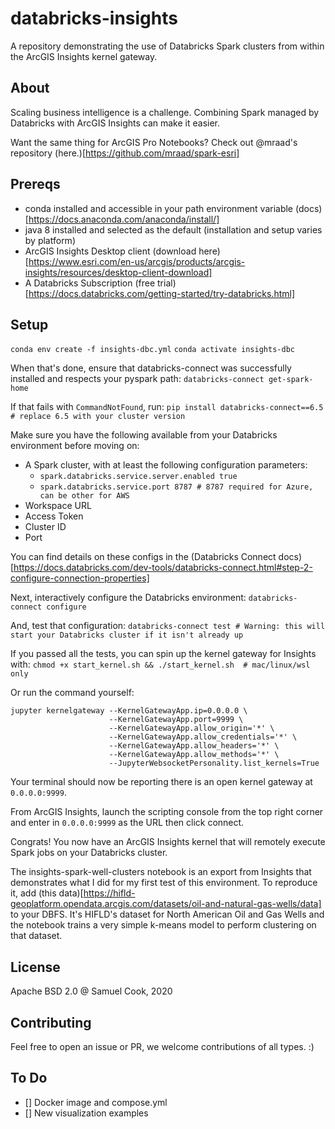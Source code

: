 # databricks-insights
A repository demonstrating the use of Databricks Spark clusters from within the ArcGIS Insights kernel gateway.

## About
Scaling business intelligence is a challenge. Combining Spark managed by Databricks with ArcGIS Insights can make it easier.

Want the same thing for ArcGIS Pro Notebooks? Check out @mraad's repository (here.)[https://github.com/mraad/spark-esri]

## Prereqs
- conda installed and accessible in your path environment variable (docs)[https://docs.anaconda.com/anaconda/install/]
- java 8 installed and selected as the default (installation and setup varies by platform)
- ArcGIS Insights Desktop client (download here)[https://www.esri.com/en-us/arcgis/products/arcgis-insights/resources/desktop-client-download]
- A Databricks Subscription (free trial)[https://docs.databricks.com/getting-started/try-databricks.html]

## Setup
`conda env create -f insights-dbc.yml`
`conda activate insights-dbc`

When that's done, ensure that databricks-connect was successfully installed and respects your pyspark path:
`databricks-connect get-spark-home`

If that fails with `CommandNotFound`, run:
`pip install databricks-connect==6.5 # replace 6.5 with your cluster version`

Make sure you have the following available from your Databricks environment before moving on:
- A Spark cluster, with at least the following configuration parameters:
  - `spark.databricks.service.server.enabled true`
  - `spark.databricks.service.port 8787 # 8787 required for Azure, can be other for AWS`
- Workspace URL
- Access Token
- Cluster ID
- Port

You can find details on these configs in the (Databricks Connect docs)[https://docs.databricks.com/dev-tools/databricks-connect.html#step-2-configure-connection-properties]

Next, interactively configure the Databricks environment:
`databricks-connect configure`

And, test that configuration:
`databricks-connect test # Warning: this will start your Databricks cluster if it isn't already up`

If you passed all the tests, you can spin up the kernel gateway for Insights with:
`chmod +x start_kernel.sh && ./start_kernel.sh  # mac/linux/wsl only`

Or run the command yourself:
```
jupyter kernelgateway --KernelGatewayApp.ip=0.0.0.0 \
                      --KernelGatewayApp.port=9999 \
                      --KernelGatewayApp.allow_origin='*' \
                      --KernelGatewayApp.allow_credentials='*' \
                      --KernelGatewayApp.allow_headers='*' \
                      --KernelGatewayApp.allow_methods='*' \
                      --JupyterWebsocketPersonality.list_kernels=True
```

Your terminal should now be reporting there is an open kernel gateway at `0.0.0.0:9999`.

From ArcGIS Insights, launch the scripting console from the top right corner and enter in `0.0.0.0:9999` as the URL then click connect.

Congrats! You now have an ArcGIS Insights kernel that will remotely execute Spark jobs on your Databricks cluster.

The insights-spark-well-clusters notebook is an export from Insights that demonstrates what I did for my first test of this environment. To reproduce it, add (this data)[https://hifld-geoplatform.opendata.arcgis.com/datasets/oil-and-natural-gas-wells/data] to your DBFS. It's HIFLD's dataset for North American Oil and Gas Wells and the notebook trains a very simple k-means model to perform clustering on that dataset.

## License

Apache BSD 2.0 @ Samuel Cook, 2020

## Contributing

Feel free to open an issue or PR, we welcome contributions of all types. :)

## To Do

- [] Docker image and compose.yml
- [] New visualization examples